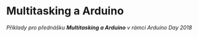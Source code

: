 # Multitasking a Arduino

*Příklady pro přednášku **Multitasking a Arduino** v rámci Arduino Day 2018*

